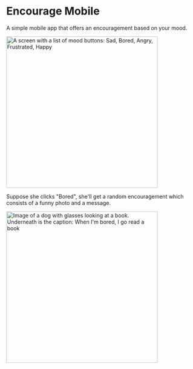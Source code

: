 # Encourage Mobile

A simple mobile app that offers an encouragement based on your mood.

<img src="https://user-images.githubusercontent.com/19977/72462978-2fc87380-3787-11ea-9994-3c15a3da8889.png" title="A screen with a list of mood buttons: Sad, Bored, Angry, Frustrated, Happy" width="400" />

Suppose she clicks "Bored", she'll get a random encouragement which consists of a funny photo and a message.

<img src="https://user-images.githubusercontent.com/19977/72463290-bf6e2200-3787-11ea-9c83-26e5cf22a7b4.png" title="Image of a dog with glasses looking at a book. Underneath is the caption: When I'm bored, I go read a book" width="400" />